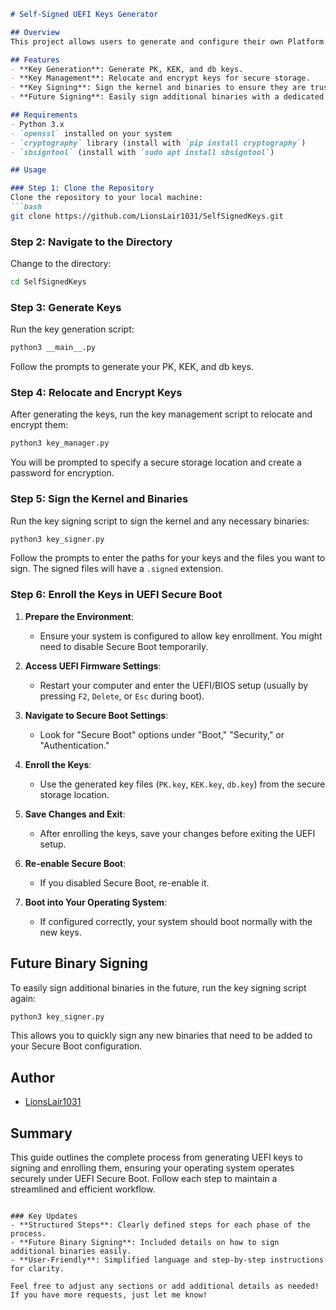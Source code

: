 ```markdown
# Self-Signed UEFI Keys Generator

## Overview
This project allows users to generate and configure their own Platform Key (PK), Key Exchange Key (KEK), and Signature Database (db) keys for UEFI Secure Boot. The script prompts for necessary information to create and self-sign these keys, which can then be imported into the kernel. This guide will help you navigate through the process of securing your operating system with UEFI Secure Boot.

## Features
- **Key Generation**: Generate PK, KEK, and db keys.
- **Key Management**: Relocate and encrypt keys for secure storage.
- **Key Signing**: Sign the kernel and binaries to ensure they are trusted.
- **Future Signing**: Easily sign additional binaries with a dedicated script.

## Requirements
- Python 3.x
- `openssl` installed on your system
- `cryptography` library (install with `pip install cryptography`)
- `sbsigntool` (install with `sudo apt install sbsigntool`)

## Usage

### Step 1: Clone the Repository
Clone the repository to your local machine:
```bash
git clone https://github.com/LionsLair1031/SelfSignedKeys.git
```

### Step 2: Navigate to the Directory
Change to the directory:
```bash
cd SelfSignedKeys
```

### Step 3: Generate Keys
Run the key generation script:
```bash
python3 __main__.py
```
Follow the prompts to generate your PK, KEK, and db keys.

### Step 4: Relocate and Encrypt Keys
After generating the keys, run the key management script to relocate and encrypt them:
```bash
python3 key_manager.py
```
You will be prompted to specify a secure storage location and create a password for encryption.

### Step 5: Sign the Kernel and Binaries
Run the key signing script to sign the kernel and any necessary binaries:
```bash
python3 key_signer.py
```
Follow the prompts to enter the paths for your keys and the files you want to sign. The signed files will have a `.signed` extension.

### Step 6: Enroll the Keys in UEFI Secure Boot
1. **Prepare the Environment**:
   - Ensure your system is configured to allow key enrollment. You might need to disable Secure Boot temporarily.

2. **Access UEFI Firmware Settings**:
   - Restart your computer and enter the UEFI/BIOS setup (usually by pressing `F2`, `Delete`, or `Esc` during boot).

3. **Navigate to Secure Boot Settings**:
   - Look for "Secure Boot" options under "Boot," "Security," or "Authentication."

4. **Enroll the Keys**:
   - Use the generated key files (`PK.key`, `KEK.key`, `db.key`) from the secure storage location.

5. **Save Changes and Exit**:
   - After enrolling the keys, save your changes before exiting the UEFI setup.

6. **Re-enable Secure Boot**:
   - If you disabled Secure Boot, re-enable it.

7. **Boot into Your Operating System**:
   - If configured correctly, your system should boot normally with the new keys.

## Future Binary Signing
To easily sign additional binaries in the future, run the key signing script again:
```bash
python3 key_signer.py
```
This allows you to quickly sign any new binaries that need to be added to your Secure Boot configuration.

## Author
- [LionsLair1031](https://github.com/LionsLair1031)

## Summary
This guide outlines the complete process from generating UEFI keys to signing and enrolling them, ensuring your operating system operates securely under UEFI Secure Boot. Follow each step to maintain a streamlined and efficient workflow.
```

### Key Updates
- **Structured Steps**: Clearly defined steps for each phase of the process.
- **Future Binary Signing**: Included details on how to sign additional binaries easily.
- **User-Friendly**: Simplified language and step-by-step instructions for clarity.

Feel free to adjust any sections or add additional details as needed! If you have more requests, just let me know!

